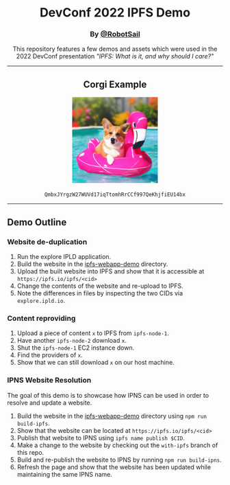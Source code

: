 <h1 align="center">DevConf 2022 IPFS Demo</h1>
<h3 align="center">By <a href="https://github.com/robotsail">@RobotSail</a></h3>

<p align="center">
	This repository features a few demos and assets which
	were used in the 2022 DevConf presentation
	<i>"IPFS: What is it, and why should I care?"</i>
</p>

<hr>

<h2 align="center">Corgi Example</h2>
<p align="center">
	<img src="./photos/corgi.png" height="200px" width="200px">
</p>
<p align="center">
<code>QmbxJYrgzW27WUVd17iqTtomhRrCCf997QeKhjfiEU14bx</code>
</p>

<hr>

<h2>Demo Outline</h2>

<h3>Website de-duplication</h3>

1. Run the explore IPLD application.
1. Build the website in the [ipfs-webapp-demo](./ipfs-webapp-demo/) directory.
1. Upload the built website into IPFS and show that it is accessible at `https://ipfs.io/ipfs/<cid>`
1. Change the contents of the website and re-upload to IPFS.
1. Note the differences in files by inspecting the two CIDs via `explore.ipld.io`.


<h3>Content reproviding</h3>

1. Upload a piece of content `x` to IPFS from `ipfs-node-1`.
1. Have another `ipfs-node-2` download `x`.
1. Shut the `ipfs-node-1` EC2 instance down.
1. Find the providers of `x`.
1. Show that we can still download `x` on our host machine.

<h3>IPNS Website Resolution</h3>

The goal of this demo is to showcase how IPNS can be used
in order to resolve and update a website.

1. Build the website in the [ipfs-webapp-demo](./ipfs-webapp-demo/) directory using `npm run build-ipfs`.
1. Show that the website can be located at `https://ipfs.io/ipfs/<cid>`
1. Publish that website to IPNS using `ipfs name publish $CID`.
1. Make a change to the website by checking out the `with-ipfs` branch of this repo.
1. Build and re-publish the website to IPNS by running `npm run build-ipns`.
1. Refresh the page and show that the website has been updated while maintaining the same IPNS name.
